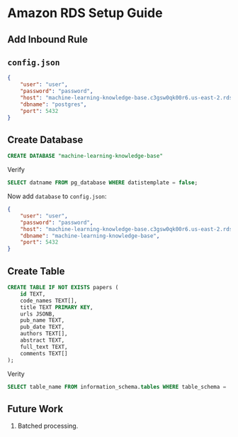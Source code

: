 # Amazon RDS Setup Guide

## Add Inbound Rule

## `config.json`

```json
{
    "user": "user",
    "password": "password",
    "host": "machine-learning-knowledge-base.c3gsw0qk00r6.us-east-2.rds.amazonaws.com",
    "dbname": "postgres",
    "port": 5432
}
```

## Create Database

```sql
CREATE DATABASE "machine-learning-knowledge-base"
```

Verify
```sql
SELECT datname FROM pg_database WHERE datistemplate = false;
```

Now add `database` to `config.json`:
```json
{
    "user": "user",
    "password": "password",
    "host": "machine-learning-knowledge-base.c3gsw0qk00r6.us-east-2.rds.amazonaws.com",
    "dbname": "machine-learning-knowledge-base",
    "port": 5432
}
```

## Create Table

```sql
CREATE TABLE IF NOT EXISTS papers (
    id TEXT,
    code_names TEXT[],
    title TEXT PRIMARY KEY,
    urls JSONB,
    pub_name TEXT,
    pub_date TEXT,
    authors TEXT[],
    abstract TEXT,
    full_text TEXT,
    comments TEXT[]
);
```

Verity
```sql
SELECT table_name FROM information_schema.tables WHERE table_schema = 'public';
```

## Future Work

1. Batched processing.
